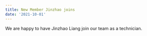 ```yaml
---
title: New Member Jinzhao joins
date: '2021-10-01'
---
```

We are happy to have Jinzhao Liang join our team as a technician. 
